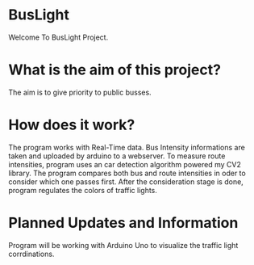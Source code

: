 # BusLight
<p1>Welcome To BusLight Project.</p1>
<h1>What is the aim of this project?</h1>
<p1>The aim is to give priority to public busses.</p1>
<h1>How does it work?</h1>
<p1>The program works with Real-Time data. Bus Intensity informations are taken and uploaded by arduino to a webserver. To measure route intensities, program uses an car detection algorithm powered my CV2 library. The program compares both bus and route intensities in oder to consider which one passes first. After the consideration stage is done, program regulates the colors of traffic lights.</p1>
<h1>Planned Updates and Information</h1>
<p1>Program will be working with Arduino Uno to visualize the traffic light corrdinations.</p1>
